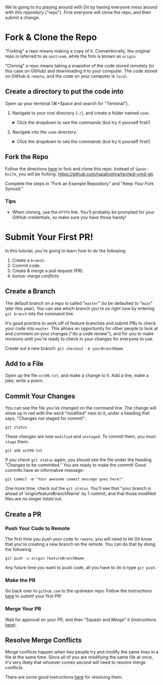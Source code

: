 We're going to try playing around with Git by having everyone mess around with this repository ("repo"). First everyone will clone the repo, and then submit a change.

# Fork & Clone the Repo
"Forking" a repo means making a copy of it. Conventionally, the original repo is referred to as `upstream`, while the fork is known as `origin`.

"Cloning" a repo means taking a snapshot of the code stored remotely (in this case on GitHub) and downloading it to your computer. The code stored on GitHub is `remote`, and the code on your computer is `local`.

## Create a directory to put the code into
Open up your terminal (⌘+Space and search for "Terminal").

1. Navigate to your root directory (`~/`), and create a folder named `code`.
    <details>
    <summary>Click the dropdown to see the commands (but try it yourself first!)</summary>

    ```
    cd ~/; mkdir code
    ```
</details>

2. Navigate into the `code` directory.
    <details>
    <summary>Click the dropdown to see the commands (but try it yourself first!)</summary>
    
    ```
    cd code
    ```
</details>

## Fork the Repo
Follow the directions [here](https://docs.github.com/en/free-pro-team@latest/github/getting-started-with-github/fork-a-repo#fork-an-example-repository) to fork and clone this repo. Instead of `Spoon-Knife`, you will be forking: https://github.com/rupalivohra/teched-cmd-git.

Complete the steps in "Fork an Example Repository" and "Keep Your Fork Synced."

### Tips
* When cloning, use the `HTTPS` link. You'll probably be prompted for your GitHub credentials, so make sure you have those handy!

# Submit Your First PR!
In this tutorial, you're going to learn how to do the following:
1) Create a `branch`.
2) Commit code.
3) Create & merge a pull request (PR).
4) *bonus: merge conflicts*.

## Create a Branch
The default branch on a repo is called "`master`" (to be defaulted to "`main`" later this year). You can see which branch you're on right now by entering `git branch` into the command line.

It's good practice to work off of feature branches and submit PRs to check your code into `master`. This allows an opportunity for other people to look at and comment on your changes ("do a code review"), and for you to make revisions until you're ready to check in your changes for everyone to use.

Create out a new branch:
`git checkout -b yourBranchName`

## Add to a File
Open up the file `oct09.txt`, and make a change to it. Add a line, make a joke, write a poem.

## Commit Your Changes
You can see the file you've changed on the command line. The change will show up in red with the word "modified" next to it, under a heading that says, "Changes not staged for commit":

`git status`

These changes are now `modified` and `unstaged`. To commit them, you must `stage` them:

`git add oct09.txt`

If you check `git status` again, you should see the file under the heading "Changes to be committed." You are ready to make the commit! Good commits have an informative message:

`git commit -m "Your awesome commit message goes here!"`

One more time, check out the `git status`. You'll see that "your branch is ahead of 'origin/featureBranchName' by 1 commit, and that those modified files are no longer listed out.

## Create a PR

### Push Your Code to Remote
The first time you push your code to `remote`, you will need to let Git know that you're creating a new branch on the remote. You can do that by doing the following:

`git push -u origin featureBranchName`

Any future time you want to push code, all you have to do is type `git push`.

### Make the PR
Go back over to `github.com` to the upstream repo. Follow the instructions [here](https://docs.github.com/en/free-pro-team@latest/github/collaborating-with-issues-and-pull-requests/creating-a-pull-request-from-a-fork) to submit your first PR!

### Merge Your PR
Wait for approval on your PR, and then "Squash and Merge" it (instructions [here](https://docs.github.com/en/free-pro-team@latest/github/collaborating-with-issues-and-pull-requests/merging-a-pull-request)).

## Resolve Merge Conflicts
Merge conflicts happen when two people try and modify the same lines in a file at the same time. Since all of you are modifying the same file at once, it's very likely that whoever comes second will need to resolve merge conflicts.

There are some good instructions [here](https://docs.github.com/en/free-pro-team@latest/github/collaborating-with-issues-and-pull-requests/resolving-a-merge-conflict-using-the-command-line) for resolving them.

